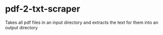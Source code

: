 # pdf-2-txt-scraper
Takes all pdf files in an input directory and extracts the text for them into an output directory
